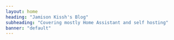 ```yaml
---
layout: home
heading: "Jamison Kissh's Blog"
subheading: "Covering mostly Home Assistant and self hosting"
banner: "default"
---
```

